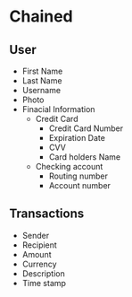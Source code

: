 # Chained

## User
- First Name
- Last Name
- Username
- Photo
- Finacial Information
  - Credit Card 
    - Credit Card Number
    - Expiration Date
    - CVV
    - Card holders Name
  - Checking account
    - Routing number
    - Account number

## Transactions
- Sender
- Recipient
- Amount
- Currency
- Description 
- Time stamp

